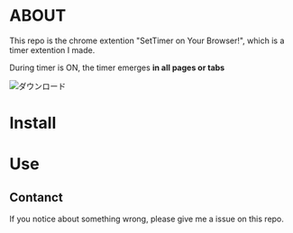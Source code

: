 


# ABOUT
This repo is the chrome extention "SetTimer on Your Browser!", which is a timer extention I made.

During timer is ON, the timer emerges **in all pages or tabs**

![ダウンロード](https://user-images.githubusercontent.com/55653825/90333966-1af5dc00-e005-11ea-94d5-dcb54db86978.gif)

# Install


# Use

## Contanct
If you notice about something wrong, please give me a issue on this repo.
